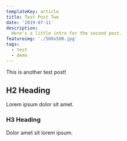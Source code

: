 ```yaml
---
templateKey: article
title: Test Post Two
date: '2019-07-11'
description:
  Here's a little intro for the second post.
featureimg: './500x500.jpg'
tags:
  - test
  - demo
---
```


This is another test post!

## H2 Heading

Lorem ipsum dolor sit amet.

### H3 Heading

Dolor amet sit lorem ipsum.

